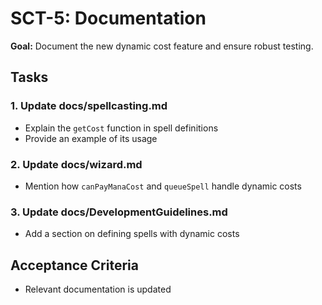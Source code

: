 # SCT-5: Documentation

**Goal:** Document the new dynamic cost feature and ensure robust testing.

## Tasks

### 1. Update docs/spellcasting.md
- Explain the `getCost` function in spell definitions
- Provide an example of its usage

### 2. Update docs/wizard.md
- Mention how `canPayManaCost` and `queueSpell` handle dynamic costs

### 3. Update docs/DevelopmentGuidelines.md
- Add a section on defining spells with dynamic costs

## Acceptance Criteria
- Relevant documentation is updated
